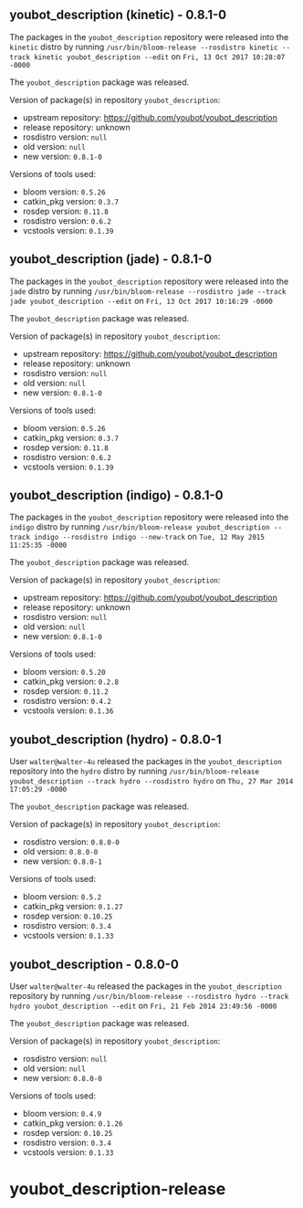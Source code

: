 ## youbot_description (kinetic) - 0.8.1-0

The packages in the `youbot_description` repository were released into the `kinetic` distro by running `/usr/bin/bloom-release --rosdistro kinetic --track kinetic youbot_description --edit` on `Fri, 13 Oct 2017 10:28:07 -0000`

The `youbot_description` package was released.

Version of package(s) in repository `youbot_description`:

- upstream repository: https://github.com/youbot/youbot_description
- release repository: unknown
- rosdistro version: `null`
- old version: `null`
- new version: `0.8.1-0`

Versions of tools used:

- bloom version: `0.5.26`
- catkin_pkg version: `0.3.7`
- rosdep version: `0.11.8`
- rosdistro version: `0.6.2`
- vcstools version: `0.1.39`


## youbot_description (jade) - 0.8.1-0

The packages in the `youbot_description` repository were released into the `jade` distro by running `/usr/bin/bloom-release --rosdistro jade --track jade youbot_description --edit` on `Fri, 13 Oct 2017 10:16:29 -0000`

The `youbot_description` package was released.

Version of package(s) in repository `youbot_description`:

- upstream repository: https://github.com/youbot/youbot_description
- release repository: unknown
- rosdistro version: `null`
- old version: `null`
- new version: `0.8.1-0`

Versions of tools used:

- bloom version: `0.5.26`
- catkin_pkg version: `0.3.7`
- rosdep version: `0.11.8`
- rosdistro version: `0.6.2`
- vcstools version: `0.1.39`


## youbot_description (indigo) - 0.8.1-0

The packages in the `youbot_description` repository were released into the `indigo` distro by running `/usr/bin/bloom-release youbot_description --track indigo --rosdistro indigo --new-track` on `Tue, 12 May 2015 11:25:35 -0000`

The `youbot_description` package was released.

Version of package(s) in repository `youbot_description`:
- upstream repository: https://github.com/youbot/youbot_description
- release repository: unknown
- rosdistro version: `null`
- old version: `null`
- new version: `0.8.1-0`

Versions of tools used:
- bloom version: `0.5.20`
- catkin_pkg version: `0.2.8`
- rosdep version: `0.11.2`
- rosdistro version: `0.4.2`
- vcstools version: `0.1.36`


## youbot_description (hydro) - 0.8.0-1

User `walter@walter-4u` released the packages in the `youbot_description` repository into the `hydro` distro by running `/usr/bin/bloom-release youbot_description --track hydro --rosdistro hydro` on `Thu, 27 Mar 2014 17:05:29 -0000`

The `youbot_description` package was released.

Version of package(s) in repository `youbot_description`:
- rosdistro version: `0.8.0-0`
- old version: `0.8.0-0`
- new version: `0.8.0-1`

Versions of tools used:
- bloom version: `0.5.2`
- catkin_pkg version: `0.1.27`
- rosdep version: `0.10.25`
- rosdistro version: `0.3.4`
- vcstools version: `0.1.33`


## youbot_description - 0.8.0-0

User `walter@walter-4u` released the packages in the `youbot_description` repository by running `/usr/bin/bloom-release --rosdistro hydro --track hydro youbot_description --edit` on `Fri, 21 Feb 2014 23:49:56 -0000`

The `youbot_description` package was released.

Version of package(s) in repository `youbot_description`:
- rosdistro version: `null`
- old version: `null`
- new version: `0.8.0-0`

Versions of tools used:
- bloom version: `0.4.9`
- catkin_pkg version: `0.1.26`
- rosdep version: `0.10.25`
- rosdistro version: `0.3.4`
- vcstools version: `0.1.33`


youbot_description-release
==========================
